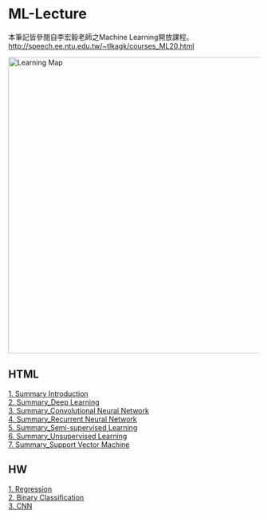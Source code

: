 # ML-Lecture
本筆記皆參閱自李宏毅老師之Machine Learning開放課程。  
http://speech.ee.ntu.edu.tw/~tlkagk/courses_ML20.html  

<img src="http://speech.ee.ntu.edu.tw/~tlkagk/HW.png" width = "732" height = "594" alt="Learning Map" align=center />  
  
## HTML  
[1. Summary Introduction](https://abner0627.github.io/ML-Lecture/Summary/HTML/Summary_Introduction.html)  
[2. Summary_Deep Learning](https://abner0627.github.io/ML-Lecture/Summary/HTML/Summary_Deep%20Learning.html)  
[3. Summary_Convolutional Neural Network](https://abner0627.github.io/ML-Lecture/Summary/HTML/Summary_Convolutional%20Neural%20Network.html)  
[4. Summary_Recurrent Neural Network](https://abner0627.github.io/ML-Lecture/Summary/HTML/Summary_Recurrent%20Neural%20Network.html)  
[5. Summary_Semi-supervised Learning](https://abner0627.github.io/ML-Lecture/Summary/HTML/Summary_Semi-supervised%20Learning.html)  
[6. Summary_Unsupervised Learning](https://abner0627.github.io/ML-Lecture/Summary/HTML/Summary_Unsupervised%20Learning.html)  
[7. Summary_Support Vector Machine](https://abner0627.github.io/ML-Lecture/Summary/HTML/Summary_Support%20Vector%20Machine.html)  
  
  
## HW
[1. Regression](https://github.com/Abner0627/ML-Lecture/tree/master/01_Regression)  
[2. Binary Classification](https://github.com/Abner0627/ML-Lecture/tree/master/02_Binary_Classification)  
[3. CNN](https://github.com/Abner0627/ML-Lecture/tree/master/03_CNN)
